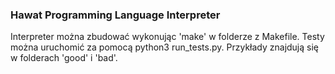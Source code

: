 ### Hawat Programming Language Interpreter

Interpreter można zbudować wykonując 'make' w folderze z Makefile. Testy można uruchomić za pomocą python3 run_tests.py. Przykłady znajdują się w folderach 'good' i 'bad'.
